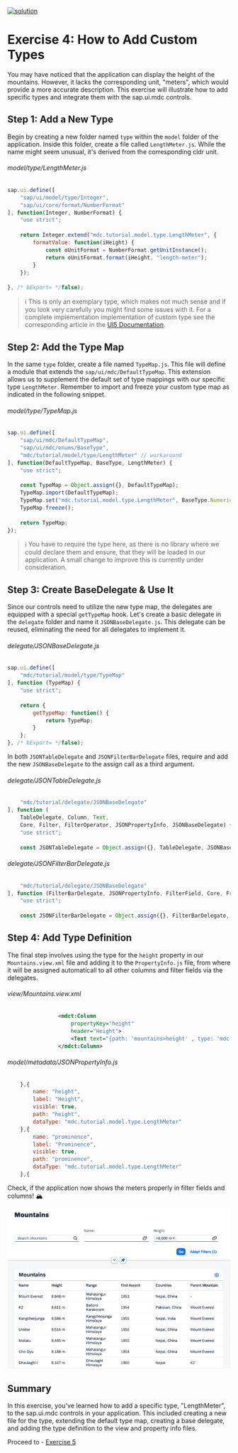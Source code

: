 [![solution](https://flat.badgen.net/badge/solution/available/green?icon=github)](webapp)
# Exercise 4: How to Add Custom Types
You may have noticed that the application can display the height of the mountains. However, it lacks the corresponding unit, "meters", which would provide a more accurate description. This exercise will illustrate how to add specific types and integrate them with the sap.ui.mdc controls.

## Step 1: Add a New Type
Begin by creating a new folder named `type` within the `model` folder of the application. Inside this folder, create a file called `LengthMeter.js`. While the name might seem unusual, it's derived from the corresponding cldr unit.
###### model/type/LengthMeter.js
```javascript
sap.ui.define([
    "sap/ui/model/type/Integer",
    "sap/ui/core/format/NumberFormat"
], function(Integer, NumberFormat) {
	"use strict";

    return Integer.extend("mdc.tutorial.model.type.LengthMeter", {
        formatValue: function(iHeight) {
            const oUnitFormat = NumberFormat.getUnitInstance();
            return oUnitFormat.format(iHeight, "length-meter");
        }
    });

}, /* bExport= */false);
```
>ℹ️ This is only an exemplary type, which makes not much sense and if you look very carefully you might find some issues with it. For a complete implementation implementation of custom type see the corresponding article in the [UI5 Documentation](https://sdk.openui5.org/topic/07e4b920f5734fd78fdaa236f26236d8).
## Step 2: Add the Type Map
In the same `type` folder, create a file named `TypeMap.js`. This file will define a module that extends the `sap/ui/mdc/DefaultTypeMap`. This extension allows us to supplement the default set of type mappings with our specific type `LengthMeter`. Remember to import and freeze your custom type map as indicated in the following snippet.
###### model/type/TypeMap.js
```javascript
sap.ui.define([
	"sap/ui/mdc/DefaultTypeMap",
	"sap/ui/mdc/enums/BaseType",
	"mdc/tutorial/model/type/LengthMeter" // workaround
], function(DefaultTypeMap, BaseType, LengthMeter) {
    "use strict";

	const TypeMap = Object.assign({}, DefaultTypeMap);
	TypeMap.import(DefaultTypeMap);
	TypeMap.set("mdc.tutorial.model.type.LengthMeter", BaseType.Numeric);
	TypeMap.freeze();

	return TypeMap;
});
```
>ℹ️ You have to require the type here, as there is no library where we could declare them and ensure, that they will be loaded in our application. A small change to improve this is currently under consideration.
## Step 3: Create BaseDelegate & Use It
Since our controls need to utilize the new type map, the delegates are equipped with a special `getTypeMap` hook. Let's create a basic delegate in the `delegate` folder and name it `JSONBaseDelegate.js`. This delegate can be reused, eliminating the need for all delegates to implement it.
###### delegate/JSONBaseDelegate.js
```javascript
sap.ui.define([
	"mdc/tutorial/model/type/TypeMap"
], function (TypeMap) {
	"use strict";

	return {
        getTypeMap: function() {
            return TypeMap;
        }
    };
}, /* bExport= */false);
```
In both `JSONTableDelegate` and `JSONFilterBarDelegate` files, require and add the new `JSONBaseDelegate` to the assign call as a third argument.
###### delegate/JSONTableDelegate.js
```javascript
	"mdc/tutorial/delegate/JSONBaseDelegate"
], function (
	TableDelegate, Column, Text,
	Core, Filter, FilterOperator, JSONPropertyInfo, JSONBaseDelegate) {
	"use strict";

	const JSONTableDelegate = Object.assign({}, TableDelegate, JSONBaseDelegate);
```
###### delegate/JSONFilterBarDelegate.js
```javascript
	"mdc/tutorial/delegate/JSONBaseDelegate"
], function (FilterBarDelegate, JSONPropertyInfo, FilterField, Core, Fragment, JSONBaseDelegate) {
	"use strict";

	const JSONFilterBarDelegate = Object.assign({}, FilterBarDelegate, JSONBaseDelegate);
```
## Step 4: Add Type Definition
The final step involves using the type for the `height` property in our `Mountains.view.xml` file and adding it to the `PropertyInfo.js` file, from where it will be assigned automaticall to all other columns and filter fields via the delegates.
###### view/Mountains.view.xml
```xml
				<mdct:Column
					propertyKey="height"
					header="Height">
					<Text text="{path: 'mountains>height' , type: 'mdc.tutorial.model.type.LengthMeter'}"/>
				</mdct:Column>
```
###### model/metadata/JSONPropertyInfo.js
```javascript
	},{
		name: "height",
		label: "Height",
		visible: true,
		path: "height",
		dataType: "mdc.tutorial.model.type.LengthMeter"
	},{
		name: "prominence",
		label: "Prominence",
		visible: true,
		path: "prominence",
		dataType: "mdc.tutorial.model.type.LengthMeter"
	},{
```
Check, if the application now shows the meters properly in filter fields and columns! 🏔️

![Exercise 4 Result](ex4.png)

## Summary
In this exercise, you've learned how to add a specific type, "LengthMeter", to the sap.ui.mdc controls in your application. This included creating a new file for the type, extending the default type map, creating a base delegate, and adding the type definition to the view and property info files.

Proceed to - [Exercise 5](../ex5/readme.md)